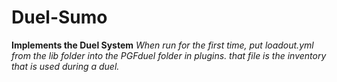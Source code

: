 # Duel-Sumo
**Implements the Duel System**
*When run for the first time, put loadout.yml from the lib folder into the PGFduel folder in plugins.
that file is the inventory that is used during a duel.*
